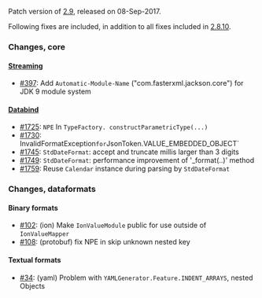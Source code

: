 Patch version of [2.9](Jackson-Release-2.9), released on 08-Sep-2017.

Following fixes are included, in addition to all fixes included in [2.8.10](Jackson-Release-2.8.10).

### Changes, core

#### [Streaming](../../jackson-core)

* [#397](../../jackson-core/issues/397): Add `Automatic-Module-Name` ("com.fasterxml.jackson.core") for JDK 9 module system

#### [Databind](../../jackson-databind)

* [#1725](../../jackson-databind/issues/1725): `NPE` In `TypeFactory. constructParametricType(...)`
* [#1730](../../jackson-databind/issues/1730): InvalidFormatException` for `JsonToken.VALUE_EMBEDDED_OBJECT`
* [#1745](../../jackson-databind/issues/1745): `StdDateFormat`: accept and truncate millis larger than 3 digits
* [#1749](../../jackson-databind/issues/1749): `StdDateFormat`: performance improvement of '_format(..)' method
* [#1759](../../jackson-databind/issues/1759): Reuse `Calendar` instance during parsing by `StdDateFormat`

### Changes, dataformats

#### Binary formats

* [#102](../../jackson-dataformats-binary/issues/102): (ion) Make `IonValueModule` public for use outside of `IonValueMapper`
* [#108](../../jackson-dataformats-binary/issues/108): (protobuf) fix NPE in skip unknown nested key

#### Textual formats

* [#34](../../../jackson-dataformats-text/issues/34): (yaml) Problem with `YAMLGenerator.Feature.INDENT_ARRAYS`, nested Objects
